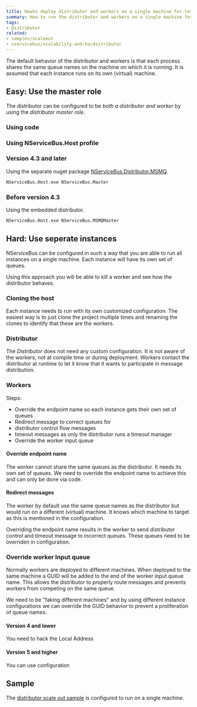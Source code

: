 ```yaml
---
title: Howto deploy distributor and workers on a single machine for testing
summary: How to run the distributor and workers on a single machine for testing and demonstration purposes.
tags:
- Distributor
related:
- samples/scaleout
- nservicebus/scalability-and-ha/distributor
---
```


The default behavior of the distributor and workers is that each process shares the same queue names on the machine on which it is running. It is assumed that each instance runs on its own (virtual) machine.

## Easy: Use the master role

The distributor can be configured to be *both a distributor and worker* by using the *distributor master role*. 

### Using code

<!-- import DistributorMasterRoleCode -->

### Using NServiceBus.Host profile


### Version 4.3 and later

Using the separate nuget package [NServiceBus.Distributor.MSMQ](https://www.nuget.org/packages/NServiceBus.Distributor.MSMQ).


```cmd
NServiceBus.Host.exe NServiceBus.Master
```

### Before version 4.3

Using the embedded distributor.

```cmd
NServiceBus.Host.exe NServiceBus.MSMQMaster
```


## Hard: Use seperate instances

NServiceBus can be configured in such a way that you are able to run all instances on a single machine. Each instance will have its own set of queues.

Using this approach you will be able to kill a worker and see how the distributor behaves.


### Cloning the host

Each instance needs to run with its own customized configuration. The easiest way is to just clone the project multiple times and renaming the clones to identify that these are the workers.


### Distributor

The *Distributor* does not need any custom configuration. It is not aware of the workers, not at compile time or during deployment. Workers contact the distributor at runtime to let it know that it wants to participate in message distribution.


### Workers

Steps:

- Override the endpoint name so each instance gets their own set of queues
- Redirect message to correct queues for 
 - distributor control flow messages
 - timeout messages as only the distributor runs a timeout manager
- Override the worker input queue


#### Override endpoint name

The worker cannot share the same queues as the distributor. It needs its own set of queues. We need to override the endpoint name to achieve this and can only be done via code.

<!-- import Workerstartup -->


#### Redirect messages

The worker by default use the same queue names as the distributor but would run on a different (virtual) machine. It knows which machine to target as this is mentioned in the configuration.

<!-- import WorkerMasterNodeConfig -->


Overriding the endpoint name results in the worker to send distributor control and timeout message to incorrect queues. These queues need to be overriden in configuration. 

<!-- import WorkerTimeoutManagerAddress -->


### Override worker Input queue

Normally workers are deployed to different machines. When deployed to the same machine a GUID will be added to the end of the worker input queue name. This allows the distributor to properly route messages and prevents workers from competing on the same queue.

We need to be "faking different machines" and by using different instance configurations we can override the GUID behavior to prevent a proliferation of queue names.
 

#### Version 4 and lower

You need to hack the Local Address

<!-- import WorkerNameToUseWhileTestingCode -->


#### Version 5 and higher

You can use configuration 

<!-- import WorkerNameToUseWhileTestingConfig -->

## Sample

The [distributor scale out sample](/samples/scaleout/sample.md) is configured to run on a single machine.

